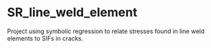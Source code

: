 # SR_line_weld_element
Project using symbolic regression to relate stresses found in line weld elements to SIFs in cracks.
